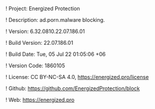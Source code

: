 ! Project: Energized Protection

! Description: ad.porn.malware blocking.

! Version: 6.32.0810.22.07.186.01

! Build Version: 22.07.186.01

! Build Date: Tue, 05 Jul 22 01:05:06 +06

! Version Code: 1860105

! License: CC BY-NC-SA 4.0, https://energized.pro/license

! Github: https://github.com/EnergizedProtection/block

! Web: https://energized.pro
